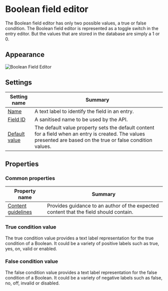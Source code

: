 # Boolean field editor
The Boolean field editor has only two possible values, a true or false condition. The Boolean field editor is represented as a toggle switch in the entry editor. But the values that are stored in the database are simply a 1 or 0.

## Appearance
![Boolean Field Editor](/images/field-editor-boolean.png)

## Settings
| Setting name | Summary|
| ---| --- |
| [Name](/content-types/field-editors/field-settings.md#name) | A text label to identify the field in an entry.|
| [Field ID](/content-types/field-editors/field-settings.md#field-id) | A sanitised name to be used by the API. |
| [Default value](/content-types/field-editors/field-settings.md#default-value) | The default value property sets the default content for a field when an entry is created. The values presented are based on the true or false condition values. |

## Properties
### Common properties
| Property name | Summary|
| ---| --- |
| [Content guidelines](/content-types/field-editors/field-properties.md#content-guidelines) |  Provides guidance to an author of the expected content that the field should contain. |

### True condition value
The true condition value provides a text label representation for the true condition of a Boolean. It could be a variety of positive labels such as true, yes, on, valid or enabled.

### False condition value
The false condition value provides a text label representation for the false condition of a Boolean. It could be a variety of negative labels such as false, no, off, invalid or disabled.
